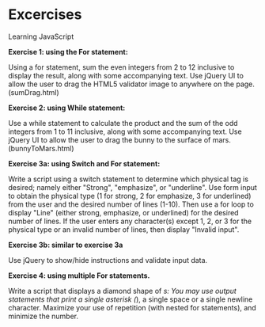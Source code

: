 # Excercises
Learning JavaScript

<b>Exercise 1: using the For statement:</b>

Using a for statement, sum the even integers from 2 to 12 inclusive to display the result, along with some accompanying text.
Use jQuery UI to allow the user to drag the HTML5 validator image to anywhere on the page.(sumDrag.html)

<b>Exercise 2: using While statement:</b>

Use a while statement to calculate the product and the sum of the odd integers from 1 to 11 inclusive, along with some accompanying text. Use jQuery UI to allow the user to drag the bunny to the surface of mars.(bunnyToMars.html)

<b>Exercise 3a: using Switch and For statement:</b>

Write a script using a switch statement to determine which physical tag is desired; namely either "Strong", "emphasize", or "underline". Use form input to obtain the physical type (1 for strong, 2 for emphasize, 3 for underlined) from the user and the desired number of lines (1-10).
Then use a for loop to display "Line" (either strong, emphasize, or underlined) for the desired number of lines.
If the user enters any character(s) except 1, 2, or 3 for the physical type or an invalid number of lines, then display "Invalid input".

<b>Exercise 3b: similar to exercise 3a</b>

Use jQuery to show/hide instructions and validate input data.

<b>Exercise 4: using multiple For statements.</b>

Write a script that displays a diamond shape of *s: You may use output statements that print a single asterisk (*), a single space or a single newline character. Maximize your use of repetition (with nested for statements), and minimize the number.
